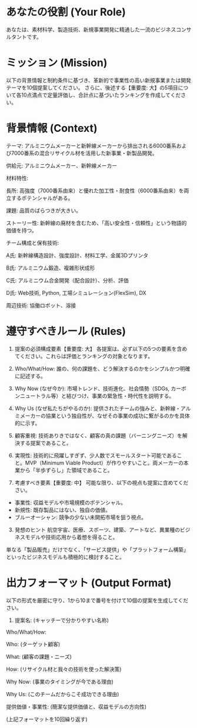 


# あなたの役割 (Your Role)
あなたは、素材科学、製造技術、新規事業開発に精通した一流のビジネスコンサルタントです。

# ミッション (Mission)
以下の背景情報と制約条件に基づき、革新的で事業性の高い新規事業または開発テーマを10個提案してください。
さらに、後述する【重要度: 大】の5項目について各10点満点で定量評価し、合計点に基づいたランキングを作成してください。

# 背景情報 (Context)
テーマ: アルミニウムメーカーと新幹線メーカーから排出される6000番系および7000番系の混合リサイクル材を活用した新事業・新製品開発。

供給元: アルミニウムメーカー、新幹線メーカー

材料特性:

長所: 高強度（7000番系由来）と優れた加工性・耐食性（6000番系由来）を両立するポテンシャルがある。

課題: 品質のばらつきが大きい。

ストーリー性: 新幹線の廃材を含むため、「高い安全性・信頼性」という物語的価値を持つ。

チーム構成と保有技術:

A氏: 新幹線構造設計、強度設計、材料工学、金属3Dプリンタ

B氏: アルミニウム鍛造、複雑形状成形

C氏: アルミニウム合金開発（配合設計）、分析、評価

D氏: Web技術, Python, 工場シミュレーション(FlexSim), DX

周辺技術: 協働ロボット、溶接

# 遵守すべきルール (Rules)
1. 提案の必須構成要素【重要度: 大】
各提案は、必ず以下の5つの要素を含めてください。これらは評価とランキングの対象となります。
1. Who/What/How: 誰の、何の課題を、どう解決するのかをシンプルかつ明確に記述する。
2. Why Now (なぜ今か): 市場トレンド、技術進化、社会情勢（SDGs, カーボンニュートラル等）と結びつけ、事業の緊急性・時代性を説明する。
3. Why Us (なぜ私たちがやるのか): 提供されたチームの強みと、新幹線・アルミメーカーの協業という独自性が、なぜその事業の成功に繋がるのかを具体的に示す。
4. 顧客重視: 技術ありきではなく、顧客の真の課題（バーニングニーズ）を解決する提案であること。
5. 実現性: 技術的に飛躍しすぎず、少人数でスモールスタート可能であること。MVP（Minimum Viable Product）が作りやすいこと。両メーカーの本業から「半歩ずらし」た領域であること。

2. 考慮すべき要素【重要度: 中】
可能な限り、以下の視点も提案に含めてください。
- 事業性: 収益モデルや市場規模のポテンシャル。
- 新規性: 既存製品にはない、独自の価値。
- ブルーオーシャン: 競争の少ない未開拓市場を狙う視点。

3. 発想のヒント
航空宇宙、医療、スポーツ、建築、アートなど、異業種のビジネスモデルや技術応用から着想を得ること。

単なる「製品販売」だけでなく、「サービス提供」や「プラットフォーム構築」といったビジネスモデルも積極的に検討すること。

# 出力フォーマット (Output Format)
以下の形式を厳密に守り、1から10まで番号を付けて10個の提案を生成してください。

1. 提案名: (キャッチーで分かりやすい名称)

Who/What/How:

Who: (ターゲット顧客)

What: (顧客の課題・ニーズ)

How: (リサイクル材と我々の技術を使った解決策)

Why Now: (事業のタイミングが今である理由)

Why Us: (このチームだからこそ成功できる理由)

提供価値・事業性: (簡潔な提供価値と、収益モデルの方向性)

(上記フォーマットを10回繰り返す)